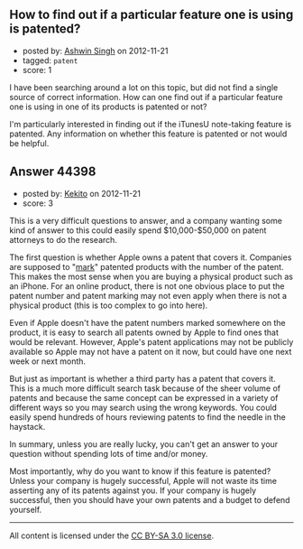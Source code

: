 ## How to find out if a particular feature one is using is patented?

- posted by: [Ashwin Singh](https://stackexchange.com/users/-1/21714-ashwin-singh) on 2012-11-21
- tagged: `patent`
- score: 1

I have been searching around a lot on this topic, but did not find a single source of correct information. How can one find out if a particular feature one is using in one of its products is patented or not? 

I'm particularly interested in finding out if the iTunesU note-taking feature is patented. Any information on whether this feature is patented or not would be helpful.


## Answer 44398

- posted by: [Kekito](https://stackexchange.com/users/-1/5898-kekito) on 2012-11-21
- score: 3

<p>This is a very difficult questions to answer, and a company wanting some kind of answer to this could easily spend $10,000-$50,000 on patent attorneys to do the research.</p>

<p>The first question is whether Apple owns a patent that covers it.  Companies are supposed to "<a href="http://www.brinkshofer.com/news_events/3448-virtual-patent-marking" rel="nofollow">mark</a>" patented products with the number of the patent.  This makes the most sense when you are buying a physical product such as an iPhone.  For an online product, there is not one obvious place to put the patent number and patent marking may not even apply when there is not a physical product (this is too complex to go into here).</p>

<p>Even if Apple doesn't have the patent numbers marked somewhere on the product, it is easy to search all patents owned by Apple to find ones that would be relevant.  However, Apple's patent applications may not be publicly available so Apple may not have a patent on it now, but could have one next week or next month.</p>

<p>But just as important is whether a third party has a patent that covers it.  This is a much more difficult search task because of the sheer volume of patents and because the same concept can be expressed in a variety of different ways so you may search using the wrong keywords.  You could easily spend hundreds of hours reviewing patents to find the needle in the haystack.</p>

<p>In summary, unless you are really lucky, you can't get an answer to your question without spending lots of time and/or money.</p>

<p>Most importantly, why do you want to know if this feature is patented?  Unless your company is hugely successful, Apple will not waste its time asserting any of its patents against you.  If your company is hugely successful, then you should have your own patents and a budget to defend yourself.</p>




---

All content is licensed under the [CC BY-SA 3.0 license](https://creativecommons.org/licenses/by-sa/3.0/).
